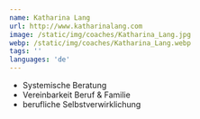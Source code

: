 ```yaml
---
name: Katharina Lang
url: http://www.katharinalang.com
image: /static/img/coaches/Katharina_Lang.jpg
webp: /static/img/coaches/Katharina_Lang.webp
tags: ''
languages: 'de'
---
```


<ul><li>Systemische Beratung</li><li>Vereinbarkeit Beruf &amp; Familie</li><li>berufliche Selbstverwirklichung</li></ul>